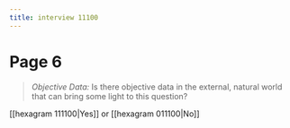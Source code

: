 ```yaml
---
title: interview 11100
---
```

# Page 6
> *Objective Data:* Is there objective data in the external, natural world that can bring some light to this question? 

[[hexagram 111100|Yes]] or [[hexagram 011100|No]] 